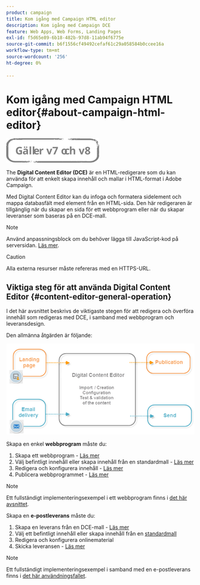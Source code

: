 ```yaml
---
product: campaign
title: Kom igång med Campaign HTML editor
description: Kom igång med Campaign DCE
feature: Web Apps, Web Forms, Landing Pages
exl-id: f5d65e89-6b18-482b-97d8-11ab94f6775e
source-git-commit: b6f1556cf49492cefaf61c29a058584b0ccee16a
workflow-type: tm+mt
source-wordcount: '256'
ht-degree: 0%

---
```


# Kom igång med Campaign HTML editor{#about-campaign-html-editor}

![](../../assets/common.svg)

The **Digital Content Editor (DCE)** är en HTML-redigerare som du kan använda för att enkelt skapa innehåll och mallar i HTML-format i Adobe Campaign.

Med Digital Content Editor kan du infoga och formatera sidelement och mappa databasfält med element från en HTML-sida. Den här redigeraren är tillgänglig när du skapar en sida för ett webbprogram eller när du skapar leveranser som baseras på en DCE-mall.

>[!NOTE]
>
>Använd anpassningsblock om du behöver lägga till JavaScript-kod på serversidan. [Läs mer](../../delivery/using/personalization-blocks.md).

>[!CAUTION]
>
>Alla externa resurser måste refereras med en HTTPS-URL.

## Viktiga steg för att använda Digital Content Editor {#content-editor-general-operation}

I det här avsnittet beskrivs de viktigaste stegen för att redigera och överföra innehåll som redigeras med DCE, i samband med webbprogram och leveransdesign.

Den allmänna åtgärden är följande:

![](assets/dce_schema.png)

Skapa en enkel **webbprogram** måste du:

1. Skapa ett webbprogram - [Läs mer](creating-a-landing-page.md)
1. Välj befintligt innehåll eller skapa innehåll från en standardmall - [Läs mer](template-management.md)
1. Redigera och konfigurera innehåll - [Läs mer](editing-content.md)
1. Publicera webbprogrammet - [Läs mer](creating-a-landing-page.md#step-3---publishing-content)

>[!NOTE]
>
>Ett fullständigt implementeringsexempel i ett webbprogram finns i  [det här avsnittet](creating-a-landing-page.md).

Skapa en **e-postleverans** måste du:

1. Skapa en leverans från en DCE-mall - [Läs mer](use-case--creating-an-email-delivery.md)
1. Välj ett befintligt innehåll eller skapa innehåll från en [standardmall](template-management.md)
1. Redigera och konfigurera onlinematerial
1. Skicka leveransen - [Läs mer](../../delivery/using/steps-about-delivery-creation-steps.md)

>[!NOTE]
>
>Ett fullständigt implementeringsexempel i samband med en e-postleverans finns i [det här användningsfallet](use-case--creating-an-email-delivery.md).
